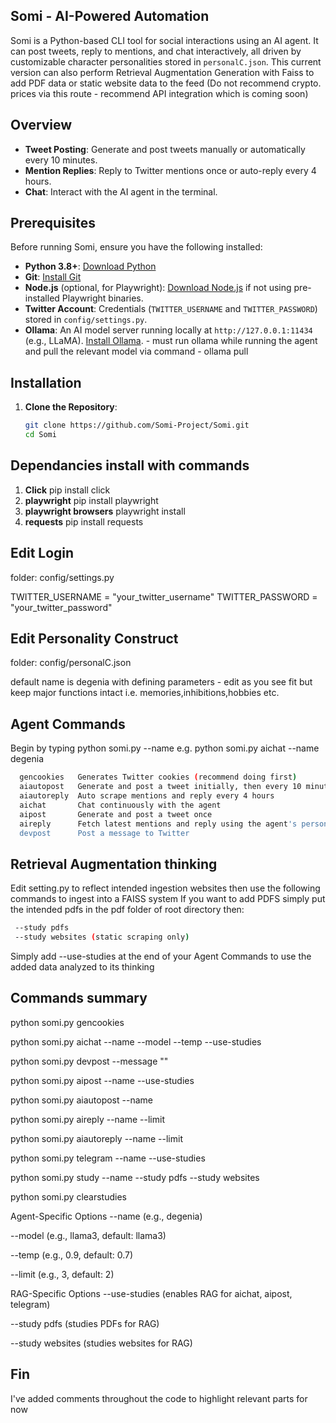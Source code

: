 ## Somi - AI-Powered Automation

Somi is a Python-based CLI tool for social interactions using an AI agent. It can post tweets, reply to mentions, and chat interactively, all driven by customizable character personalities stored in `personalC.json`.
This current version can also perform Retrieval Augmentation Generation with Faiss to add PDF data or static website data to the feed (Do not recommend crypto. prices via this route - recommend API integration which is coming soon)

## Overview
- **Tweet Posting**: Generate and post tweets manually or automatically every 10 minutes.
- **Mention Replies**: Reply to Twitter mentions once or auto-reply every 4 hours.
- **Chat**: Interact with the AI agent in the terminal.

## Prerequisites
Before running Somi, ensure you have the following installed:
- **Python 3.8+**: [Download Python](https://www.python.org/downloads/)
- **Git**: [Install Git](https://git-scm.com/downloads)
- **Node.js** (optional, for Playwright): [Download Node.js](https://nodejs.org/) if not using pre-installed Playwright binaries.
- **Twitter Account**: Credentials (`TWITTER_USERNAME` and `TWITTER_PASSWORD`) stored in `config/settings.py`.
- **Ollama**: An AI model server running locally at `http://127.0.0.1:11434` (e.g., LLaMA). [Install Ollama](https://ollama.ai/). - must run ollama while running the agent and pull the relevant model via command - ollama pull <model name>

## Installation
1. **Clone the Repository**:
   ```bash
   git clone https://github.com/Somi-Project/Somi.git
   cd Somi

## Dependancies install with commands
1. **Click** pip install click
2. **playwright** pip install playwright
3. **playwright browsers** playwright install
4. **requests** pip install requests

## Edit Login
folder: config/settings.py

TWITTER_USERNAME = "your_twitter_username"
TWITTER_PASSWORD = "your_twitter_password"

## Edit Personality Construct
folder: config/personalC.json

default name is degenia with defining parameters - edit as you see fit but keep major functions intact i.e. memories,inhibitions,hobbies etc. 

## Agent Commands 
Begin by typing python somi.py <command> --name <agent name>
e.g. python somi.py aichat --name degenia 
```bash
  gencookies   Generates Twitter cookies (recommend doing first)
  aiautopost   Generate and post a tweet initially, then every 10 minutes...(Can edit this in the code - 10 minutes has been for testing - edit in somi.py delay minutes = 10)
  aiautoreply  Auto scrape mentions and reply every 4 hours
  aichat       Chat continuously with the agent
  aipost       Generate and post a tweet once
  aireply      Fetch latest mentions and reply using the agent's personality
  devpost      Post a message to Twitter
```

## Retrieval Augmentation thinking 
Edit setting.py to reflect intended ingestion websites then use the following commands to ingest into a FAISS system
If you want to add PDFS simply put the intended pdfs in the pdf folder of root directory then:
```bash
 --study pdfs
 --study websites (static scraping only)
 ```
 Simply add --use-studies at the end of your Agent Commands to use the added data analyzed to its thinking

## Commands summary
python somi.py gencookies

python somi.py aichat --name <agent> --model <model> --temp <temp> --use-studies

python somi.py devpost --message "<message>"

python somi.py aipost --name <agent> --use-studies

python somi.py aiautopost --name <agent>

python somi.py aireply --name <agent> --limit <limit>

python somi.py aiautoreply --name <agent> --limit <limit>

python somi.py telegram --name <agent> --use-studies

python somi.py study --name <agent> --study pdfs --study websites

python somi.py clearstudies

Agent-Specific Options
--name <agent> (e.g., degenia)

--model <model> (e.g., llama3, default: llama3)

--temp <temp> (e.g., 0.9, default: 0.7)

--limit <limit> (e.g., 3, default: 2)

RAG-Specific Options
--use-studies (enables RAG for aichat, aipost, telegram)

--study pdfs (studies PDFs for RAG)

--study websites (studies websites for RAG)



## Fin
I've added comments throughout the code to highlight relevant parts for now 
